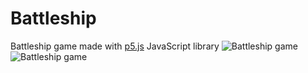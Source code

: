 # Battleship
Battleship game made with [p5.js](https://www.google.com "p5 Home page") JavaScript library 
<img src="https://i.imgur.com/LQ1yO8n.png" alt="Battleship game" />
<img src="https://i.imgur.com/WSE7DXp.png" alt="Battleship game" />
